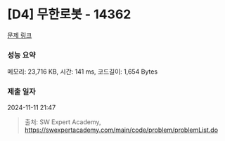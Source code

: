 # [D4] 무한로봇 - 14362 

[문제 링크](https://swexpertacademy.com/main/code/problem/problemDetail.do?contestProbId=AYCne646vKQDFARx) 

### 성능 요약

메모리: 23,716 KB, 시간: 141 ms, 코드길이: 1,654 Bytes

### 제출 일자

2024-11-11 21:47



> 출처: SW Expert Academy, https://swexpertacademy.com/main/code/problem/problemList.do